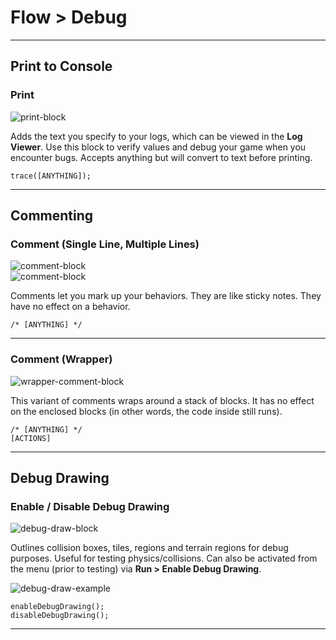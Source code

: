 # Flow > Debug

***

## Print to Console

### <a name="print"></a> Print

![print-block](http://static.stencyl.com/pedia2/block-images/1%20-%20Flow/3%20-%20Debug/print.png)

Adds the text you specify to your logs, which can be viewed in the **Log Viewer**. Use this block to verify values and debug your game when you encounter bugs. Accepts anything but will convert to text before printing.

```
trace([ANYTHING]);
```

***

## Commenting

### <a name="comment-short"></a> <a name="comment-long"></a> Comment (Single Line, Multiple Lines)

![comment-block](http://static.stencyl.com/pedia2/block-images/1%20-%20Flow/3%20-%20Debug/comment-short.png)<br/>
![comment-block](http://static.stencyl.com/pedia2/block-images/1%20-%20Flow/3%20-%20Debug/comment-long.png)

Comments let you mark up your behaviors. They are like sticky notes. They have no effect on a behavior.

```
/* [ANYTHING] */
```

***

### <a name="comment-wrapper"></a> Comment (Wrapper)

![wrapper-comment-block](http://static.stencyl.com/pedia2/block-images/1%20-%20Flow/3%20-%20Debug/comment-wrapper.png)

This variant of comments wraps around a stack of blocks. It has no effect on the enclosed blocks (in other words, the code inside still runs).

```
/* [ANYTHING] */
[ACTIONS]
```

***

## Debug Drawing

### <a name="debug-draw"></a> Enable / Disable Debug Drawing

![debug-draw-block](http://static.stencyl.com/pedia2/block-images/1%20-%20Flow/3%20-%20Debug/debug-draw.png)

Outlines collision boxes, tiles, regions and terrain regions for debug purposes. Useful for testing physics/collisions. Can also be activated from the menu (prior to testing) via **Run > Enable Debug Drawing**.

![debug-draw-example](http://static.stencyl.com/pedia2/blocks/flow/flow_debug/DrawingExample1Thumb.png)

```
enableDebugDrawing();
disableDebugDrawing();
```

***
